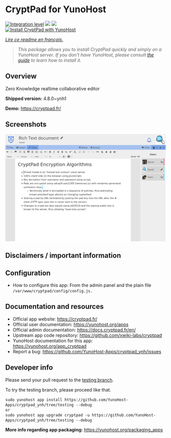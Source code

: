 <!--
N.B.: This README was automatically generated by https://github.com/YunoHost/apps/tree/master/tools/README-generator
It shall NOT be edited by hand.
-->

# CryptPad for YunoHost

[![Integration level](https://dash.yunohost.org/integration/cryptpad.svg)](https://dash.yunohost.org/appci/app/cryptpad) ![](https://ci-apps.yunohost.org/ci/badges/cryptpad.status.svg) ![](https://ci-apps.yunohost.org/ci/badges/cryptpad.maintain.svg)  
[![Install CryptPad with YunoHost](https://install-app.yunohost.org/install-with-yunohost.svg)](https://install-app.yunohost.org/?app=cryptpad)

*[Lire ce readme en français.](./README_fr.md)*

> *This package allows you to install CryptPad quickly and simply on a YunoHost server.
If you don't have YunoHost, please consult [the guide](https://yunohost.org/#/install) to learn how to install it.*

## Overview

Zero Knowledge realtime collaborative editor

**Shipped version:** 4.8.0~ynh1

**Demo:** https://cryptpad.fr/

## Screenshots

![](./doc/screenshots/screenshot.png)

## Disclaimers / important information

## Configuration

* How to configure this app: From the admin panel and the plain file `/var/www/cryptpad/config/config.js.`

## Documentation and resources

* Official app website: https://cryptpad.fr/
* Official user documentation: https://yunohost.org/apps
* Official admin documentation: https://docs.cryptpad.fr/en/
* Upstream app code repository: https://github.com/xwiki-labs/cryptpad
* YunoHost documentation for this app: https://yunohost.org/app_cryptpad
* Report a bug: https://github.com/YunoHost-Apps/cryptpad_ynh/issues

## Developer info

Please send your pull request to the [testing branch](https://github.com/YunoHost-Apps/cryptpad_ynh/tree/testing).

To try the testing branch, please proceed like that.
```
sudo yunohost app install https://github.com/YunoHost-Apps/cryptpad_ynh/tree/testing --debug
or
sudo yunohost app upgrade cryptpad -u https://github.com/YunoHost-Apps/cryptpad_ynh/tree/testing --debug
```

**More info regarding app packaging:** https://yunohost.org/packaging_apps